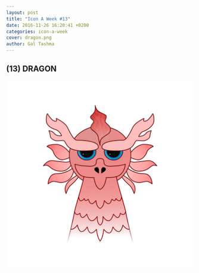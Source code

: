 ```yaml
---
layout: post
title: "Icon A Week #13"
date: 2016-11-26 16:20:41 +0200
categories: icon-a-week
cover: dragon.png
author: Gal Tashma
---
```


## (13) DRAGON
![](/assets/img/dragon.png)
